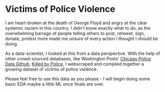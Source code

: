 # Victims of Police Violence

I am heart-broken at the death of George Floyd and angry at the clear systemic racism in this country. I didn't know exactly what to do, as the overwhelming barrage of people telling others to post, retweet, sign, donate, protest more made me unsure of every action I thought I should be doing.

As a data-scientist, I looked at this from a data perspective. With the help of other crowd-sourced databases, like Washington Posts' [Chicago Police Data Github](https://github.com/invinst/chicago-police-data/blob/master/data/unified_data/unified_data.zip), [Killed by Police](http://killedbypolice.net/), I webscraped and compiled together a growing dataset of victims of police violence. 

Please feel free to use this data as you please - I will begin doing some basic EDA maybe a little ML once finals are over.
